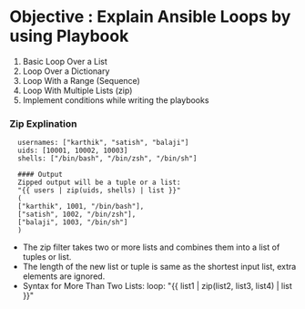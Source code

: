 # Objective : Explain Ansible Loops by using Playbook

   1. Basic Loop Over a List
   2. Loop Over a Dictionary
   3. Loop With a Range (Sequence)
   4. Loop With Multiple Lists (zip)
   5. Implement conditions while writing the playbooks

### Zip Explination
      usernames: ["karthik", "satish", "balaji"]
      uids: [10001, 10002, 10003]
      shells: ["/bin/bash", "/bin/zsh", "/bin/sh"]
   
      #### Output
      Zipped output will be a tuple or a list:
      "{{ users | zip(uids, shells) | list }}"
      (
      ["karthik", 1001, "/bin/bash"],
      ["satish", 1002, "/bin/zsh"],
      ["balaji", 1003, "/bin/sh"]
      )
   
- The zip filter takes two or more lists and combines them into a list of tuples or list.
- The length of the new list or tuple is same as the shortest input list, extra elements are ignored.
- Syntax for More Than Two Lists:
    loop: "{{ list1 | zip(list2, list3, list4) | list }}"

